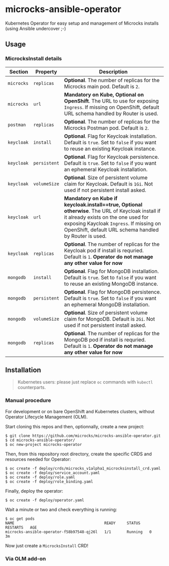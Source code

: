 # microcks-ansible-operator

Kubernetes Operator for easy setup and management of Microcks installs (using Ansible undercover ;-)

## Usage

### MicrocksInstall details

| Section       | Property      | Description   |
| ------------- | ------------- | ------------- |
| `microcks`    | `replicas`    | **Optional**. The number of replicas for the Microcks main pod. Default is `2`. |
| `microcks`    | `url`         | **Mandatory on Kube, Optional on OpenShift**. The URL to use for exposing `Ingress`. If missing on OpenShift, default URL schema handled by Router is used. | 
| `postman`     | `replicas`    | **Optional**. The number of replicas for the Microcks Postman pod. Default is `2`. |
| `keycloak`    | `install`     | **Optional**. Flag for Keycloak installation. Default is `true`. Set to `false` if you want to reuse an existing Keycloak instance. |
| `keycloak`    | `persistent`  | **Optional**. Flag for Keycloak persistence. Default is `true`. Set to `false` if you want an ephemeral Keycloak installation. |
| `keycloak`    | `volumeSize`  | **Optional**. Size of persistent volume claim for Keycloak. Default is `1Gi`. Not used if not persistent install asked. |
| `keycloak`    | `url`         | **Mandatory on Kube if keycloak.install==true, Optional otherwise**. The URL of Keycloak install if it already exists on the one used for exposing Kaycloak `Ingress`. If missing on OpenShift, default URL schema handled by Router is used. | 
| `keycloak`    | `replicas`    | **Optional**. The number of replicas for the Keycloak pod if install is requried. Default is `1`. **Operator do not manage any other value for now** |
| `mongodb`     | `install`     | **Optional**. Flag for MongoDB installation. Default is `true`. Set to `false` if you want to reuse an existing MongoDB instance. |
| `mongodb`     | `persistent`  | **Optional**. Flag for MongoDB persistence. Default is `true`. Set to `false` if you want an ephemeral MongoDB installation. |
| `mongodb`     | `volumeSize`  | **Optional**. Size of persistent volume claim for MongoDB. Default is `2Gi`. Not used if not persistent install asked. |
| `mongodb`     | `replicas`    | **Optional**. The number of replicas for the MongoDB pod if install is requried. Default is `1`. **Operator do not manage any other value for now** |

## Installation

> Kubernetes users: please just replace `oc` commands with `kubectl` counterparts.

### Manual procedure

For development or on bare OpenShift and Kubernetes clusters, without Operator Lifecycle Management (OLM).

Start cloning this repos and then, optionnally, create a new project:

```
$ git clone https://github.com/microcks/microcks-ansible-operator.git
$ cd microcks-ansible-operator/
$ oc new-project microcks-operator
```

Then, from this repository root directory, create the specific CRDS and resources needed for Operator:

```
$ oc create -f deploy/crds/microcks_v1alpha1_microcksinstall_crd.yaml
$ oc create -f deploy/service_account.yaml 
$ oc create -f deploy/role.yaml
$ oc create -f deploy/role_binding.yaml 
```

Finally, deploy the operator:

```
$ oc create -f deploy/operator.yaml
```

Wait a minute or two and check everything is running:

```
$ oc get pods                                                                                                                                 
NAME                                        READY     STATUS    RESTARTS   AGE
microcks-ansible-operator-f58b97548-qj26l   1/1       Running   0          3m
```

Now just create a `MicrocksInstall` CRD!

### Via OLM add-on
